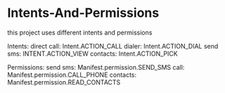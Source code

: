 # Intents-And-Permissions

this project uses different intents and permissions

Intents: 
direct call: Intent.ACTION_CALL
dialer: Intent.ACTION_DIAL
send sms: INTENT.ACTION_VIEW
contacts: Intent.ACTION_PICK

Permissions:
send sms: Manifest.permission.SEND_SMS
call: Manifest.permission.CALL_PHONE
contacts: Manifest.permission.READ_CONTACTS
